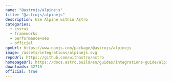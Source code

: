 ```yaml
---
name: "@astrojs/alpinejs"
title: "@astrojs/alpinejs"
description: Use Alpine within Astro
categories:
  - css+ui
  - frameworks
  - performance+seo
  - official
npmUrl: https://www.npmjs.com/package/@astrojs/alpinejs
image: /assets/integrations/alpinejs.svg
repoUrl: https://github.com/withastro/astro
homepageUrl: https://docs.astro.build/en/guides/integrations-guide/alpinejs
downloads: 32715
official: true
---
```

